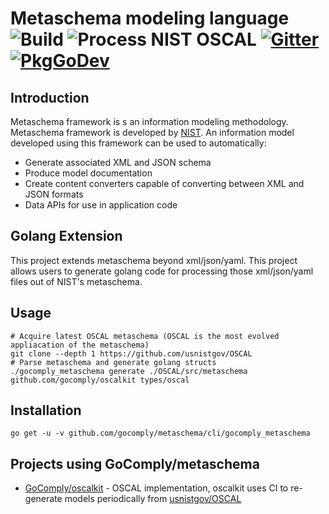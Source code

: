 # Metaschema modeling language ![Build](https://github.com/GoComply/metaschema/workflows/Metaschema%20Build%20CI/badge.svg) ![Process NIST OSCAL](https://github.com/GoComply/metaschema/workflows/Process%20NIST%20OSCAL/badge.svg) [![Gitter](https://badges.gitter.im/GoComply/community.svg)](https://gitter.im/GoComply/community?utm_source=badge&utm_medium=badge&utm_campaign=pr-badge) [![PkgGoDev](https://pkg.go.dev/badge/github.com/gocomply/metaschema)](https://pkg.go.dev/github.com/gocomply/metaschema)

## Introduction

Metaschema framework is s an information modeling methodology. Metaschema
framework is developed by [NIST](https://pages.nist.gov/metaschema/). An
information model developed using this framework can be used to automatically:

 * Generate associated XML and JSON schema
 * Produce model documentation
 * Create content converters capable of converting between XML and JSON formats
 * Data APIs for use in application code

## Golang Extension

This project extends metaschema beyond xml/json/yaml. This project allows users
to generate golang code for processing those xml/json/yaml files out of NIST's
metaschema.

## Usage

```
# Acquire latest OSCAL metaschema (OSCAL is the most evolved appliacation of the metaschema)
git clone --depth 1 https://github.com/usnistgov/OSCAL
# Parse metaschema and generate golang structs
./gocomply_metaschema generate ./OSCAL/src/metaschema github.com/gocomply/oscalkit types/oscal
```

## Installation

```
go get -u -v github.com/gocomply/metaschema/cli/gocomply_metaschema
```

## Projects using GoComply/metaschema

 * [GoComply/oscalkit](https://github.com/GoComply/oscalkit/tree/master/types/oscal) - OSCAL implementation, oscalkit uses CI to re-generate models periodically from [usnistgov/OSCAL](https://github.com/usnistgov/OSCAL)
